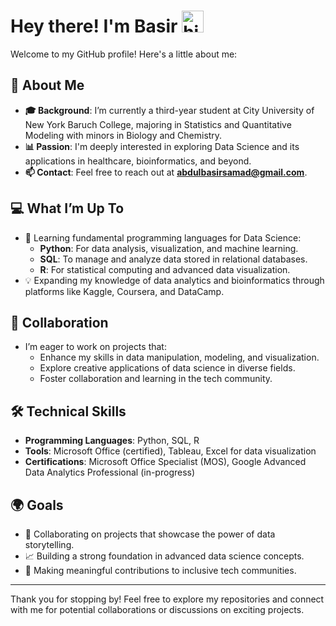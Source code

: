 # Hey there! I'm Basir <img src="images\waving-hand.gif" alt="hi" width="35px" height="35px">

Welcome to my GitHub profile! Here's a little about me:

## 🌟 About Me
- **🎓 Background**: I’m currently a third-year student at City University of New York Baruch College, majoring in Statistics and Quantitative Modeling with minors in Biology and Chemistry.
- **📊 Passion**: I'm deeply interested in exploring Data Science and its applications in healthcare, bioinformatics, and beyond.
- **📫 Contact**: Feel free to reach out at **abdulbasirsamad@gmail.com**.

## 💻 What I’m Up To
- 🌱 Learning fundamental programming languages for Data Science:
  - **Python**: For data analysis, visualization, and machine learning.
  - **SQL**: To manage and analyze data stored in relational databases.
  - **R**: For statistical computing and advanced data visualization.
- 💡 Expanding my knowledge of data analytics and bioinformatics through platforms like Kaggle, Coursera, and DataCamp.

## 🤝 Collaboration
- I’m eager to work on projects that:
  - Enhance my skills in data manipulation, modeling, and visualization.
  - Explore creative applications of data science in diverse fields.
  - Foster collaboration and learning in the tech community.

## 🛠️ Technical Skills
- **Programming Languages**: Python, SQL, R
- **Tools**: Microsoft Office (certified), Tableau, Excel for data visualization
- **Certifications**: Microsoft Office Specialist (MOS), Google Advanced Data Analytics Professional (in-progress)

## 🌍 Goals
- 💞️ Collaborating on projects that showcase the power of data storytelling.
- 📈 Building a strong foundation in advanced data science concepts.
- 🌟 Making meaningful contributions to inclusive tech communities.

---

Thank you for stopping by! Feel free to explore my repositories and connect with me for potential collaborations or discussions on exciting projects.

<!---
BasirS/BasirS is a ✨ special ✨ repository because its `README.md` (this file) appears on your GitHub profile.
You can click the Preview link to take a look at your changes.
--->

